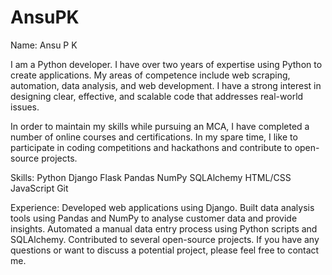 # AnsuPK

Name: Ansu P K 

I am a Python developer. I have over two years of expertise using Python to create applications. My areas of competence include web scraping, automation, data analysis, and web development. I have a strong interest in designing clear, effective, and scalable code that addresses real-world issues.

In order to maintain my skills while pursuing an MCA, I have completed a number of online courses and certifications. In my spare time, I like to participate in coding competitions and hackathons and contribute to open-source projects.

Skills:
Python
Django
Flask
Pandas
NumPy
SQLAlchemy
HTML/CSS
JavaScript
Git

Experience:
Developed web applications using Django. 
Built data analysis tools using Pandas and NumPy to analyse customer data and provide insights.
Automated a manual data entry process using Python scripts and SQLAlchemy.
Contributed to several open-source projects. 
If you have any questions or want to discuss a potential project, please feel free to contact me.
